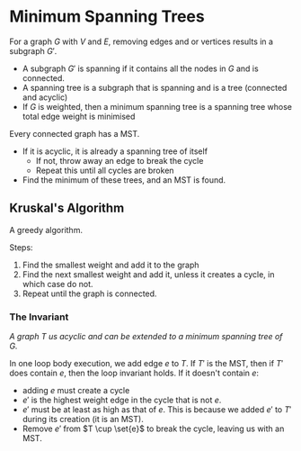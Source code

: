 # Minimum Spanning Trees

For a graph $G$ with $V$ and $E$, removing edges and or vertices results in a subgraph $G'$. 
- A subgraph $G'$ is spanning if it contains all the nodes in $G$ and is connected.
- A spanning tree is a subgraph that is spanning and is a tree (connected and acyclic)
- If $G$ is weighted, then a minimum spanning tree is a spanning tree whose total edge weight is minimised

Every connected graph has a MST.
- If it is acyclic, it is already a spanning tree of itself
    - If not, throw away an edge to break the cycle
    - Repeat this until all cycles are broken
- Find the minimum of these trees, and an MST is found.

## Kruskal's Algorithm

A greedy algorithm.

Steps:
1. Find the smallest weight and add it to the graph
2. Find the next smallest weight and add it, unless it creates a cycle, in which case do not. 
3. Repeat until the graph is connected.

### The Invariant

*A graph $T$ us acyclic and can be extended to a minimum spanning tree of $G$.*

In one loop body execution, we add edge $e$ to $T$. If $T'$ is the MST, then if $T'$ does contain $e$, then the loop invariant holds. If it doesn't contain $e$:
- adding $e$ must create a cycle
- $e'$ is the highest weight edge in the cycle that is not $e$.
- $e'$ must be at least as high as that of $e$. This is because we added $e'$ to $T'$ during its creation (it is an MST).
- Remove $e'$ from $T \cup \set{e}$ to break the cycle, leaving us with an MST.
